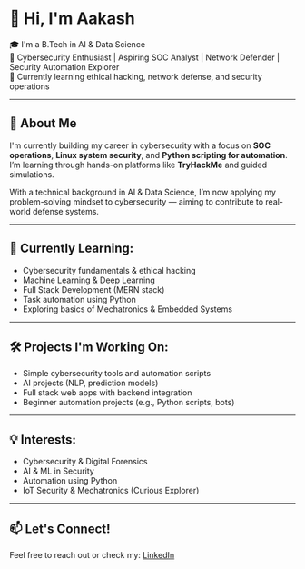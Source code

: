 # 👋 Hi, I'm Aakash

🎓 I'm a B.Tech in AI & Data Science  <br>
🔐 Cybersecurity Enthusiast | Aspiring SOC Analyst | Network Defender | Security Automation Explorer <br>
📍 Currently learning ethical hacking, network defense, and security operations

---

## 🧭 About Me

I'm currently building my career in cybersecurity with a focus on **SOC operations**, **Linux system security**, and **Python scripting for automation**. I’m learning through hands-on platforms like **TryHackMe** and guided simulations.

With a technical background in AI & Data Science, I’m now applying my problem-solving mindset to cybersecurity — aiming to contribute to real-world defense systems.

---

## 🧠 Currently Learning:

- Cybersecurity fundamentals & ethical hacking
- Machine Learning & Deep Learning
- Full Stack Development (MERN stack)
- Task automation using Python
- Exploring basics of Mechatronics & Embedded Systems

---

## 🛠️ Projects I'm Working On:

- Simple cybersecurity tools and automation scripts
- AI projects (NLP, prediction models)
- Full stack web apps with backend integration
- Beginner automation projects (e.g., Python scripts, bots)

---

## 💡 Interests:

- Cybersecurity & Digital Forensics
- AI & ML in Security
- Automation using Python
- IoT Security & Mechatronics (Curious Explorer)

---

## 📫 Let's Connect!

Feel free to reach out or check my: [LinkedIn](https://linkedin.com/in/aakash02a)


<!---

## 📌 Notable Repositories

- 🔐 [`tryhackme-labs`](https://github.com/your-username/tryhackme-labs) – writeups, tools, and notes from THM labs  
- 🐍 [`python-security-scripts`](https://github.com/your-username/python-security-scripts) – automation scripts for scanning/recon  
- 📒 [`ctf-writeups`](https://github.com/your-username/ctf-writeups) – solutions & analysis from CTF challenges  
- 🧠 [`notes-cybersec`](https://github.com/your-username/notes-cybersec) – markdown notes from labs, courses, and books



---

## 🧰 My Cybersecurity Toolkit

| Domain | Tools/Tech |
|--------|------------|
| Reconnaissance | Nmap, Amass, Sublist3r |
| Web Security | Burp Suite, OWASP ZAP, SQLmap |
| SOC Analysis | Splunk (basic), Elastic Stack (learning) |
| System | Linux, Bash, Wireshark |
| Scripting | Python, Bash |
| Learning Platforms | TryHackMe, Hack The Box, THM Labs |

--->

